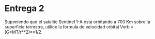 # Entrega 2

Suponiendo que el satelite Sentinel 1-A esta orbitando a 700 Km sobre la superficie terrestre, utilice la formula de velocidad orbital Vorb = (G*MT/r**2)**1/2.
